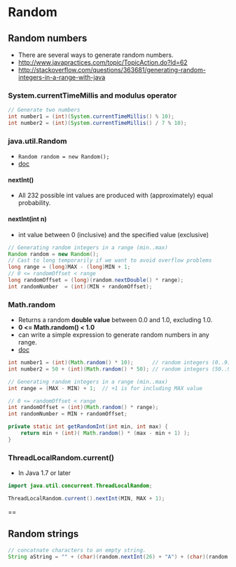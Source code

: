 # Random

## Random numbers 
- There are several ways to generate random numbers.
- http://www.javapractices.com/topic/TopicAction.do?Id=62
- http://stackoverflow.com/questions/363681/generating-random-integers-in-a-range-with-java

### System.currentTimeMillis and modulus operator
```java
// Generate two numbers
int number1 = (int)(System.currentTimeMillis() % 10);
int number2 = (int)(System.currentTimeMillis() / 7 % 10);
```

### java.util.Random
- `Random random = new Random();`
- [doc](http://docs.oracle.com/javase/7/docs/api/java/util/Random.html)

#### nextInt()
- All 232 possible int values are produced with (approximately) equal probability.

#### nextInt(int n)
 - int value between 0 (inclusive) and the specified value (exclusive)

```java
// Generating random integers in a range (min..max)
Random random = new Random();
// Cast to long temporarily if we want to avoid overflow problems
long range = (long)MAX - (long)MIN + 1;
// 0 <= randomOffset < range
long randomOffset = (long)(random.nextDouble() * range);
int randomNumber  = (int)(MIN + randomOffset);    
```

### Math.random
- Returns a random **double value** between 0.0 and 1.0, excluding 1.0.
- **0 <= Math.random() < 1.0**
- can write a simple expression to generate random numbers in any range.
- [doc](http://docs.oracle.com/javase/7/docs/api/java/lang/Math.html#random())

```java
int number1 = (int)(Math.random() * 10);      // random integers (0..9)
int number2 = 50 + (int)(Math.random() * 50); // random integers (50..99)
```

```java
// Generating random integers in a range (min..max)
int range = (MAX - MIN) + 1;  // +1 is for including MAX value

// 0 <= randomOffset < range
int randomOffset = (int)(Math.random() * range);
int randomNumber = MIN + randomOffset;
```

```java
private static int getRandomInt(int min, int max) {
    return min + (int)( Math.random() * (max - min + 1) );
}
```



### ThreadLocalRandom.current()
- In Java 1.7 or later

```java
import java.util.concurrent.ThreadLocalRandom;

ThreadLocalRandom.current().nextInt(MIN, MAX + 1);
```

==

## Random strings
```java
// concatnate characters to an empty string.
String aString = "" + (char)(random.nextInt(26) + "A") + (char)(random.nextInt(26) + "a");
```

